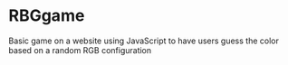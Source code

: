 # RBGgame
Basic game on a website using JavaScript to have users guess the color based on a random RGB configuration
